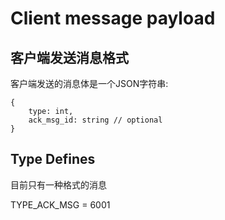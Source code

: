 # Client message payload

## 客户端发送消息格式 ##

客户端发送的消息体是一个JSON字符串:

    {
        type: int,
        ack_msg_id: string // optional
    }


## Type Defines

目前只有一种格式的消息

TYPE_ACK_MSG = 6001


